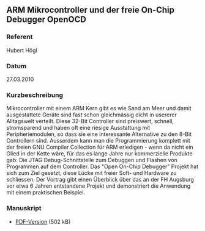 ## ARM Mikrocontroller und der freie On-Chip Debugger OpenOCD


### Referent
Hubert Högl

### Datum
27.03.2010

### Kurzbeschreibung
 Mikrocontroller mit einem ARM Kern gibt es wie Sand am Meer und damit
 ausgestattete Geräte sind fast schon gleichmässig dicht in usererer
 Alltagswelt verteilt. Diese 32-Bit Controller sind preiswert, schnell,
 stromsparend und haben oft eine riesige Ausstattung mit Peripheriemodulen, so
 dass sie eine interessante Alternative zu den 8-Bit Controllern sind.
 Ausserdem kann man die Programmierung komplett mit der freien GNU Compiler
 Collection für ARM erledigen - wenn da nicht ein Glied in der Kette wäre, für
 das es lange Jahre nur kommerzielle Produkte gab: Die JTAG Debug-Schnittstelle
 zum Debuggen und Flashen von Programmen auf dem Controller. Das "Open On-Chip
 Debugger" Projekt hat sich zum Ziel gesetzt, diese Lücke mit freier Soft- und
 Hardware zu schliessen. Der Vortrag gibt einen Überblick über das an der FH
 Augsburg vor etwa 6 Jahren entstandene Projekt und demonstriert die Anwendung
 mit einem praktischen Beispiel.


### Manuskript

* [PDF-Version](/download/Vortraege/ARM_OCD_LIT_2010.pdf) (502 kB)
